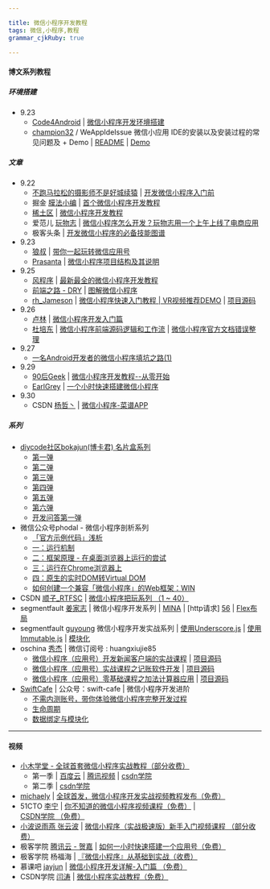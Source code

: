 ```yaml
---

title: 微信小程序开发教程
tags: 微信,小程序,教程
grammar_cjkRuby: true

---
```


#### **博文系列教程**

##### **环境搭建**
 - 9.23 
   - [Code4Android][1] | [微信小程序开发环境搭建][2]
   - [champion32][3] / WeAppIdeIssue 微信小应用 IDE的安装以及安装过程的常见问题及 + Demo | [README][4] | [Demo][5]
##### **文章**
 - 9.22
   - [不跑马拉松的摄影师不是好城续猿][6] | [开发微信小程序入门前][7]	
   - 掘金 [膜法小编][8] | [首个微信小程序开发教程][9]
   - [稀土区][10] | [微信小程序开发教程][11]
   - 爱范儿 [玩物志][12] | [微信小程序怎么开发？玩物志用一个上午上线了电商应用][13]
   - 极客头条 | [开发微信小程序的必备技能图谱][14]
 - 9.23 
   - [狼叔][15] | [带你一起玩转微信应用号][16]
   - [Prasanta][17] | [微信小程序项目结构及其说明][18]
 - 9.25
     - [风程序][19] | [最新最全的微信小程序开发教程][20]
     - [前端之路 - DRY][21] | [图解微信小程序][22]
     - [rh_Jameson][23] | [微信小程序快速入门教程 | VR视频推荐DEMO][24] | [项目源码][25]
 - 9.26
   - [卢林][26] | [微信小程序开发入门篇][27]
   - [杜培东][28] | [微信小程序前端源码逻辑和工作流][29]  | [微信小程序官方文档错误整理][30]
 - 9.27
   -  [一名Android开发者的微信小程序填坑之路(1)][31]
 - 9.29 
   - [90后Geek][32] | [微信小程序开发教程--从零开始][33]
   - [EarlGrey][34] | [一个小时快速搭建微信小程序][35] 
 - 9.30
   - CSDN [杨哲丶][36] | [微信小程序-菜谱APP][37]

##### **系列**
 - [diycode社区bokajun(博卡君) 名片盒系列][38] 
   - [第一弹][39] 
   - [第二弹][40]
   - [第三弹][41]
   - [第四弹][42] 
   - [第五弹][43] 
   - [第六弹][44] 
   - [开发问答第一弹][45]
 - 微信公众号phodal - 微信小程序剖析系列 
   - [「官方示例代码」浅析][46]  
   - [一：运行机制][47]  
   - [二：框架原理 - 在桌面浏览器上运行的尝试][48]
   - [三：运行在Chrome浏览器上][49] 
   - [四：原生的实时DOM转Virtual DOM][50] 
   - [如何创建一个兼容「微信小程序」的Web框架：WIN][51]
 - CSDN [顺子_RTFSC][52] | [微信小程序把玩系列 （1 ~ 40）][53] 
 - segmentfault [姜家志][54] | 微信小程序开发系列 | [MINA][55] | [http请求] [56] | [Flex布局][57]
 - segmentfault [guyoung][58] 微信小程序开发实战系列 | [使用Underscore.js][59] | [使用Immutable.js][60] | [模块化][61]
 - oschina  [秀杰][62] | 微信订阅号 : huangxiujie85
   - [微信小程序（应用号）开发新闻客户端的实战课程][63] | [项目源码][64]
   - [微信小程序（应用号）实战课程之记账软件开发][65] | [项目源码][66]
   - [微信小程序（应用号）零基础课程之加法计算器应用][67] | [项目源码][68]
 - [SwiftCafe][69] | 公众号：swift-cafe | 微信小程序开发进阶 
   - [不需内测账号，带你体验微信小程序完整开发过程][70]
   - [生命周期][71]
   - [数据绑定与模块化][72]

---


#### **视频**
- [小木学堂 - 全球首套微信小程序实战教程（部分收费）][73]
   - 第一季 | [百度云][74] | [腾讯视频][75] | [csdn学院][76]
   - 第二季 | [csdn学院][77]
 - [michaely][78] | [全球首发，微信小程序开发实战视频教程发布（免费）][79]
 - 51CTO [李宁][80] | [你不知道的微信小程序视频课程（免费）][81] | [CSDN学院 （免费）][82]
 - [小波说雨燕 张云波][83]  | [微信小程序（实战极速版）新手入门视频课程 （部分收费）][84]
 - 极客学院 [腾讯云 - 贺嘉][85] | [如何一小时快速搭建一个应用号（免费）][86]
 - 极客学院 杨福海 | [『微信小程序』从基础到实战（收费）][87]
 - 慕课吧 [jayjun][88] | [微信小程序开发详解-入门篇 （免费）][89]
 - CSDN学院 [闫涛][90] | [微信小程序实战教程（免费）][91]


  [1]: http://blog.csdn.net/xiehuimx
  [2]: http://blog.csdn.net/xiehuimx/article/details/52629657?locationNum=9
  [3]: https://github.com/champion32
  [4]: https://github.com/champion32/WeAppIdeIssue
  [5]: https://github.com/champion32/WeAppIdeIssue/tree/master/demo
  [6]: http://weibo.com/solacowa
  [7]: http://lattecake.com/post/20098
  [8]: https://gold.xitu.io/user/56fa9a7c2db6ce00478e6bda
  [9]: http://gold.xitu.io/entry/57e34d6bd2030900691e9ad7
  [10]: https://xituqu.com
  [11]: https://xituqu.com/508.html
  [12]: https://ifanr.in/
  [13]: http://www.ifanr.com/721124
  [14]: http://geek.csdn.net/news/detail/103138
  [15]: http://i5ting.com/pages/about/
  [16]: https://i5ting.github.io/stuq-wxapp
  [17]: https://segmentfault.com/u/datart
  [18]: https://segmentfault.com/a/1190000006985691
  [19]: https://my.oschina.net/wangxjie/home
  [20]: https://my.oschina.net/wangxjie/blog/751464
  [21]: http://zhenhua-lee.github.io/
  [22]: http://zhenhua-lee.github.io/manmage/wx.html
  [23]: http://www.jianshu.com/users/9205de408628
  [24]: http://www.jianshu.com/p/0831f0b08a57
  [25]: https://github.com/JamesonHuang/WeApp-VR-Video
  [26]: https://my.oschina.net/lulin/home
  [27]: https://my.oschina.net/lulin/blog/751498
  [28]: http://www.cnblogs.com/dupd
  [29]: http://www.cnblogs.com/dupd/p/5905880.html
  [30]: http://www.cnblogs.com/dupd/p/5908818.html
  [31]: http://blog.csdn.net/luoyanglizi/article/details/52681245
  [32]: http://www.jianshu.com/users/0dd2ffd74854
  [33]: http://www.jianshu.com/p/aaef5ceb3936
  [34]: https://segmentfault.com/u/codingpy
  [35]: https://segmentfault.com/a/1190000007033827
  [36]: http://blog.csdn.net/Y1258429182
  [37]: http://blog.csdn.net/Y1258429182/article/details/52714190
  [38]: http://www.diycode.cc/bokajun/topics
  [39]: http://www.diycode.cc/topics/311
  [40]: http://www.diycode.cc/topics/312
  [41]: http://www.diycode.cc/topics/316
  [42]: http://www.diycode.cc/topics/325
  [43]: http://www.diycode.cc/topics/328
  [44]: http://www.diycode.cc/topics/332
  [45]: http://www.diycode.cc/topics/329
  [46]: http://mp.weixin.qq.com/s?__biz=MjM5Mjg4NDMwMA==&mid=2652974082&idx=1&sn=47c7f672caf629cd846e315b8df2b1c5&scene=21#wechat_redirect
  [47]: http://mp.weixin.qq.com/s?__biz=MjM5Mjg4NDMwMA==&mid=2652974093&idx=1&sn=0570a243304ea8bb7d1b636624886fb1&scene=21#wechat_redirect
  [48]: http://mp.weixin.qq.com/s?__biz=MjM5Mjg4NDMwMA==&mid=2652974111&idx=1&sn=93a868cdb59b5dd77c65c7a5303e6e31#rd
  [49]: http://mp.weixin.qq.com/s?__biz=MjM5Mjg4NDMwMA==&mid=2652974133&idx=1&sn=3b67419e8ac0bb8262ca4c1e3cdabb35#rd
  [50]: http://mp.weixin.qq.com/s?__biz=MjM5Mjg4NDMwMA==&mid=2652974146&idx=1&sn=52041fdca4245e8f4b670ed20efa77de#rd
  [51]: http://mp.weixin.qq.com/s?__biz=MjM5Mjg4NDMwMA==&mid=2652974149&idx=1&sn=3efe5e6ee479ad6cbddc0a607cd40411#rd
  [52]: http://blog.csdn.net/u014360817
  [53]: http://blog.csdn.net/u014360817/article/category/6433383
  [54]: https://segmentfault.com/u/jiangjiazhi
  [55]: https://segmentfault.com/a/1190000007000249
  [56]: https://segmentfault.com/a/1190000007022502
  [57]: https://segmentfault.com/a/1190000007022502
  [58]: https://segmentfault.com/u/guyoung
  [59]: https://segmentfault.com/a/1190000007009950
  [60]: https://segmentfault.com/a/1190000007016139
  [61]: https://segmentfault.com/a/1190000007028276
  [62]: https://my.oschina.net/u/1012086/home
  [63]: https://my.oschina.net/u/1012086/blog/751455
  [64]: http://git.oschina.net/dotton/news
  [65]: https://my.oschina.net/u/1012086/blog/753104
  [66]: http://git.oschina.net/dotton/finance
  [67]: https://my.oschina.net/u/1012086/blog/754193
  [68]: http://git.oschina.net/dotton/calc
  [69]: http://swiftcafe.io
  [70]: http://swiftcafe.io/2016/09/24/wx-app/
  [71]: http://swiftcafe.io/2016/09/28/wx-app-2/
  [72]: http://swiftcafe.io/2016/09/28/wx-app3/
  [73]: http://www.xiaomuedu.com/article/326
  [74]: http://pan.baidu.com/s/1jIIzIKI
  [75]: http://v.qq.com/x/page/o03315osn5v.html
  [76]: http://edu.csdn.net/course/detail/3011
  [77]: http://edu.csdn.net/course/detail/3045
  [78]: https://my.oschina.net/yangfuhai/home
  [79]: https://my.oschina.net/yangfuhai/blog/751110
  [80]: http://edu.51cto.com/lecturer/index/user_id-974126.html
  [81]: http://edu.51cto.com/course/course_id-7241.html
  [82]: http://edu.csdn.net/course/detail/3022
  [83]: http://www.xiaoboswift.com/
  [84]: http://edu.51cto.com/course/course_id-7242.html
  [85]: http://my.jikexueyuan.com/hejia12/record/
  [86]: http://www.jikexueyuan.com/course/3081.html
  [87]: http://www.jikexueyuan.com/zhiye/course/34.html?type=8&utm_source=jike&utm_medium=www_index_cf&utm_campaign=wechat_app&utm_content=0930
  [88]: http://www.moocba.com/user/1
  [89]: http://www.moocba.com/course/70
  [90]: http://edu.csdn.net/lecturer/604
  [91]: http://edu.csdn.net/course/detail/3009